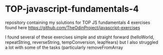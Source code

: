 # TOP-javascript-fundamentals-4
repository containing my solutions for TOP JS fundamentals 4 exercises found here https://github.com/TheOdinProject/javascript-exercises

I found several of these exercises simple and straight forward (helloWorld, repeatString, reverseString, tempConversion, leapYears)
but I also struggled a lot with some of the tasks (particularly removeFromArray
